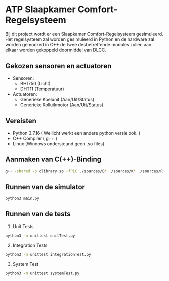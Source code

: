# ATP Slaapkamer Comfort-Regelsysteem
Bij dit project wordt er een Slaapkamer Comfort-Regelsysteem gesimuleerd. Het regelsysteem zal worden gesimuleerd in Python en de hardware zal worden gemocked in C++ de twee desbetreffende modules zullen aan elkaar worden gekoppeld doormiddel van DLCC.

## Gekozen sensoren en actuatoren
- Sensoren: 
  - BH1750 (Licht)
  - DHT11  (Temperatuur)
- Actuatoren:
  - Generieke Koelunit     (Aan/Uit/Status)
  - Generieke Rolluikmotor (Aan/Uit/Status)
 
## Vereisten
- Python 3.7.16 ( Wellicht werkt een andere python versie ook. )
- C++ Compiler ( g++ )
- Linux (Windows ondersteund geen .so files)

## Aanmaken van C(++)-Binding
```bash
g++ -shared -o clibrary.so -fPIC ./sources/B* ./sources/K* ./sources/R*
```
## Runnen van de simulator
```bash
python3 main.py
```
## Runnen van de tests
1. Unit Tests
```bash
python3 -m unittest unitTest.py
```
2. Integration Tests
```bash
python3 -m unittest integrationTest.py
```
3. System Test
```bash
python3 -m unittest systemTest.py
```
